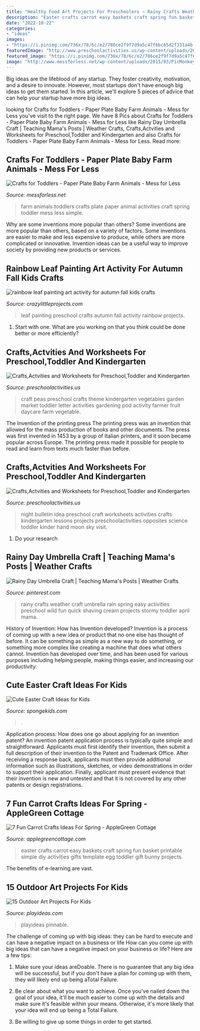 ```yaml
---
title: "Healthy Food Art Projects For Preschoolers ~ Rainy Crafts Weather Craft Umbrella Rain Spring Easy Activities Preschool Wild Fun Quick Shaving Cream Projects Stormy Toddler April Mama"
description: "Easter crafts carrot easy baskets craft spring fun basket printable simple diy activities gifts template egg toddler gift bunny projects"
date: "2022-10-22"
categories:
- "ideas"
images:
- "https://i.pinimg.com/736x/78/6c/e2/786ce2f9f7d9a5c47f6bc65d2f331a4b--rainy-day-crafts-weather-crafts.jpg?b=t"
featuredImage: "http://www.preschoolactivities.us/wp-content/uploads/2016/09/day-and-night-bulletin-board-idea-for-kids-5.jpg"
featured_image: "https://i.pinimg.com/736x/78/6c/e2/786ce2f9f7d9a5c47f6bc65d2f331a4b--rainy-day-crafts-weather-crafts.jpg?b=t"
image: "http://www.messforless.net/wp-content/uploads/2015/03/PicMonkey-Collage-2.jpg"
---
```



Big ideas are the lifeblood of any startup. They foster creativity, motivation, and a desire to innovate. However, most startups don't have enough big ideas to get them started. In this article, we'll explore 5 pieces of advice that can help your startup have more big ideas.

	

		
looking for Crafts for Toddlers - Paper Plate Baby Farm Animals - Mess for Less you've visit to the right page. We have 8 Pics about Crafts for Toddlers - Paper Plate Baby Farm Animals - Mess for Less like Rainy Day Umbrella Craft | Teaching Mama&#039;s Posts | Weather Crafts, Crafts,Actvities and Worksheets for Preschool,Toddler and Kindergarten and also Crafts for Toddlers - Paper Plate Baby Farm Animals - Mess for Less. Read more:
		
    
## Crafts For Toddlers - Paper Plate Baby Farm Animals - Mess For Less

<img loading=lazy src="http://www.messforless.net/wp-content/uploads/2015/03/PicMonkey-Collage-2.jpg" onerror="this.onerror=null;this.src='https://tse4.mm.bing.net/th?id=OIP.CUUh9mk__DnnEBjWWAqIGgHaPn&amp;pid=15.1';" alt="Crafts for Toddlers - Paper Plate Baby Farm Animals - Mess for Less">

_Source: messforless.net_

>farm animals toddlers crafts plate paper animal activities craft spring toddler mess less simple. 

	

Why are some inventions more popular than others?
Some inventions are more popular than others, based on a variety of factors. Some inventions are easier to make and less expensive to produce, while others are more complicated or innovative. Invention ideas can be a useful way to improve society by providing new products or services.

    
## Rainbow Leaf Painting Art Activity For Autumn Fall Kids Crafts

<img loading=lazy src="https://crazylittleprojects.com/wp-content/uploads/2020/08/rainbow-leaf-painting-art-activity-for-autumn-fall-kids-crafts-preschool-198x300.jpg" onerror="this.onerror=null;this.src='https://tse3.mm.bing.net/th?id=OIP.AJ1bLGrSJ2olMnWTdrbekAAAAA&amp;pid=15.1';" alt="rainbow leaf painting art activity for autumn fall kids crafts">

_Source: crazylittleprojects.com_

>leaf painting preschool crafts autumn fall activity rainbow projects. 

	

1. Start with one. What are you working on that you think could be done better or more efficiently?

    
## Crafts,Actvities And Worksheets For Preschool,Toddler And Kindergarten

<img loading=lazy src="http://www.preschoolactivities.us/wp-content/uploads/2015/01/peas-craft.jpg" onerror="this.onerror=null;this.src='https://tse4.mm.bing.net/th?id=OIP.XZwpNS6MjWCNNQMsXk40fAAAAA&amp;pid=15.1';" alt="Crafts,Actvities and Worksheets for Preschool,Toddler and Kindergarten">

_Source: preschoolactivities.us_

>craft peas preschool crafts theme kindergarten vegetables garden market toddler letter activities gardening pod activity farmer fruit daycare farm vegetable. 

	

The Invention of the printing press
The printing press was an invention that allowed for the mass production of books and other documents. The press was first invented in 1453 by a group of Italian printers, and it soon became popular across Europe. The printing press made it possible for people to read and learn from texts much faster than before.

    
## Crafts,Actvities And Worksheets For Preschool,Toddler And Kindergarten

<img loading=lazy src="http://www.preschoolactivities.us/wp-content/uploads/2016/09/day-and-night-bulletin-board-idea-for-kids-5.jpg" onerror="this.onerror=null;this.src='https://tse3.mm.bing.net/th?id=OIP.CvLKhQJ4f1hDCwyonaD0KAHaHa&amp;pid=15.1';" alt="Crafts,Actvities and Worksheets for Preschool,Toddler and Kindergarten">

_Source: preschoolactivities.us_

>night bulletin idea preschool craft worksheets activities crafts kindergarten lessons projects preschoolactivities opposites science toddler kinder hand moon sky visit. 

	

1. Do your research

    
## Rainy Day Umbrella Craft | Teaching Mama&#039;s Posts | Weather Crafts

<img loading=lazy src="https://i.pinimg.com/736x/78/6c/e2/786ce2f9f7d9a5c47f6bc65d2f331a4b--rainy-day-crafts-weather-crafts.jpg?b=t" onerror="this.onerror=null;this.src='https://tse1.mm.bing.net/th?id=OIP.2cgxxaa_WdhmYFbCpqvn9gHaLH&amp;pid=15.1';" alt="Rainy Day Umbrella Craft | Teaching Mama&#039;s Posts | Weather Crafts">

_Source: pinterest.com_

>rainy crafts weather craft umbrella rain spring easy activities preschool wild fun quick shaving cream projects stormy toddler april mama. 

	

History of Invention: How has Invention developed?
Invention is a process of coming up with a new idea or product that no one else has thought of before. It can be something as simple as a new way to do something, or something more complex like creating a machine that does what others cannot. Invention has developed over time, and has been used for various purposes including helping people, making things easier, and increasing our productivity.

    
## Cute Easter Craft Ideas For Kids

<img loading=lazy src="https://spongekids.com/wp-content/uploads/2015/09/1-easter-craft-ideas.jpg" onerror="this.onerror=null;this.src='https://tse2.mm.bing.net/th?id=OIP.SCJU4TBcvSn24XVfKh2tEwHaKb&amp;pid=15.1';" alt="Cute Easter Craft Ideas for Kids">

_Source: spongekids.com_

>. 

	

Application process: How does one go about applying for an invention patent?
An invention patent application process is typically quite simple and straightforward. Applicants must first identify their invention, then submit a full description of their invention to the Patent and Trademark Office. After receiving a response back, applicants must then provide additional information such as illustrations, sketches, or video demonstrations in order to support their application. Finally, applicant must present evidence that their invention is new and untested and that it is not covered by any other patents or design registrations.

    
## 7 Fun Carrot Crafts Ideas For Spring - AppleGreen Cottage

<img loading=lazy src="https://2.bp.blogspot.com/-Zvdkqve3xPU/WqpSq9ob1OI/AAAAAAAAM-Y/mi40jd24OScL7g-VyfT8st8sppKyRXgHQCLcBGAs/s1600/Carrot-Easter-Baskets-For-Kids.jpg" onerror="this.onerror=null;this.src='https://tse1.mm.bing.net/th?id=OIP.40w2ZLmu-3WWZqNLxCu_WgHaJ_&amp;pid=15.1';" alt="7 Fun Carrot Crafts Ideas For Spring - AppleGreen Cottage">

_Source: applegreencottage.com_

>easter crafts carrot easy baskets craft spring fun basket printable simple diy activities gifts template egg toddler gift bunny projects. 

	

The benefits of e-learning are vast.

    
## 15 Outdoor Art Projects For Kids

<img loading=lazy src="https://www.playideas.com/wp-content/uploads/2015/12/Outdoor-Art-Projects-Pinnable.jpg" onerror="this.onerror=null;this.src='https://tse3.mm.bing.net/th?id=OIP.40ok5JVP_xwLQV-Bt3kQ3gHaKl&amp;pid=15.1';" alt="15 Outdoor Art Projects For Kids">

_Source: playideas.com_

>playideas pinnable. 

	

The challenge of coming up with big ideas: they can be hard to execute and can have a negative impact on a business or life
How can you come up with big ideas that can have a negative impact on your business or life? Here are a few tips: 
1. Make sure your ideas areDoable. There is no guarantee that any big idea will be successful, but if you don't have a plan for coming up with them, they will likely end up being aTotal Failure. 

2. Be clear about what you want to achieve. Once you've nailed down the goal of your idea, it'll be much easier to come up with the details and make sure it's feasible within your means. Otherwise, it's more likely that your idea will end up being a Total Failure. 

3. Be willing to give up some things in order to get started.

